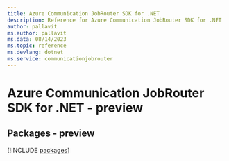 ```yaml
---
title: Azure Communication JobRouter SDK for .NET
description: Reference for Azure Communication JobRouter SDK for .NET
author: pallavit
ms.author: pallavit
ms.data: 08/14/2023
ms.topic: reference
ms.devlang: dotnet
ms.service: communicationjobrouter
---
```

# Azure Communication JobRouter SDK for .NET - preview
## Packages - preview
[!INCLUDE [packages](communication-jobrouter-index.md)]
